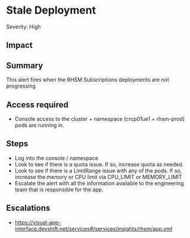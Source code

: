 # Stale Deployment
Severity: High

## Impact

## Summary
This alert fires when the RHSM Subscriptions deployments are not progressing

## Access required
-  Console access to the cluster + namespace (crcp01ue1 + rhsm-prod) pods are running in.

## Steps
-  Log into the console / namespace
-  Look to see if there is a quota issue.  If so, increase quota as needed.
-  Look to see if there is a LimitRange issue with any of the pods.  If so,
   increase the memory or CPU limit via CPU_LIMIT or MEMORY_LIMIT
-  Escalate the alert with all the information available to the engineering team that is responsible for the app.

## Escalations
-  https://visual-app-interface.devshift.net/services#/services/insights/rhsm/app.yml
